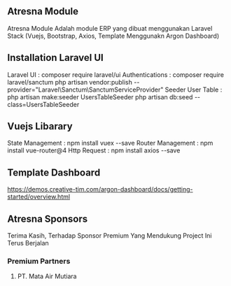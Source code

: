 ## Atresna Module

Atresna Module Adalah module ERP yang dibuat menggunakan Laravel Stack (Vuejs, Bootstrap, Axios, Template Menggunakn Argon Dashboard)

## Installation Laravel UI

Laravel UI : composer require laravel/ui
Authentications : composer require laravel/sanctum
php artisan vendor:publish --provider="Laravel\Sanctum\SanctumServiceProvider"
Seeder User Table : php artisan make:seeder UsersTableSeeder
php artisan db:seed --class=UsersTableSeeder

## Vuejs Libarary

State Management : npm install vuex --save
Router Management : npm install vue-router@4
Http Request : npm install axios --save

## Template Dashboard

https://demos.creative-tim.com/argon-dashboard/docs/getting-started/overview.html

## Atresna Sponsors

Terima Kasih, Terhadap Sponsor Premium Yang Mendukung Project Ini Terus Berjalan

### Premium Partners

1. PT. Mata Air Mutiara
